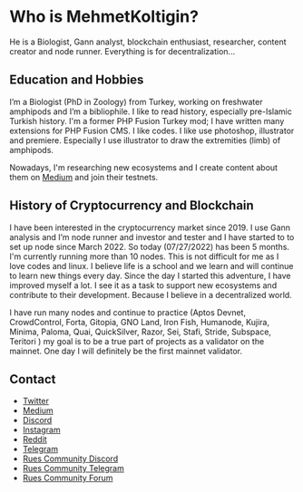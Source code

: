 # Who is MehmetKoltigin?
He is a Biologist, Gann analyst, blockchain enthusiast, researcher, content creator and node runner. Everything is for decentralization...

## Education and Hobbies
I’m a Biologist (PhD in Zoology) from Turkey, working on freshwater amphipods and I’m a bibliophile. I like to read history, especially pre-Islamic Turkish history. I'm a former PHP Fusion Turkey mod; I have written many extensions for PHP Fusion CMS. I like codes. I like use photoshop, illustrator and premiere. Especially I use illustrator to draw the extremities (limb) of amphipods.

Nowadays, I'm researching new ecosystems and I create content about them on [Medium](https://medium.com/@mehmetkoltigin) and join their testnets.

## History of Cryptocurrency and Blockchain
I have been interested in the cryptocurrency market since 2019. I use Gann analysis and I’m node runner and investor and tester and I have started to to set up node since March 2022. So today (07/27/2022) has been 5 months. I'm currently running more than 10 nodes. This is not difficult for me as I love codes and linux. I believe life is a school and we learn and will continue to learn new things every day. Since the day I started this adventure, I have improved myself a lot. I see it as a task to support new ecosystems and contribute to their development. Because I believe in a decentralized world.

I have run many nodes and continue to practice (Aptos Devnet, CrowdControl, Forta, Gitopia, GNO Land, Iron Fish, Humanode, Kujira, Minima, Paloma, Quai, QuickSilver, Razor, Sei, Stafi, Stride, Subspace, Teritori ) my goal is to be a true part of projects as a validator on the mainnet. One day I will definitely be the first mainnet validator.

## Contact
* [Twitter](https://twitter.com/mehmetkoltigin)
* [Medium](https://medium.com/@mehmetkoltigin)
* [Discord](https://discordapp.com/users/837933958280904737)
* [Instagram](https://www.instagram.com/mehmetkoltigin/)
* [Reddit](https://www.reddit.com/user/MehmetKolTigin)
* [Telegram](https://t.me/mehmetkoltigin)
* [Rues Community Discord](https://discord.gg/UyyCZu5dnC)
* [Rues Community Telegram](https://t.me/RuesChat)
* [Rues Community Forum](https://forum.rues.info/index.php?members/mehmetkoltigin.284/)
